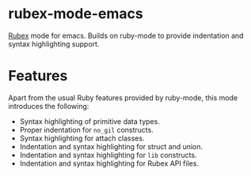 # rubex-mode-emacs

[Rubex](https://github.com/sciruby/rubex) mode for emacs. Builds on ruby-mode to provide indentation and syntax highlighting support.

# Features

Apart from the usual Ruby features provided by ruby-mode, this mode introduces the following:

* Syntax highlighting of primitive data types.
* Proper indentation for `no_gil` constructs.
* Syntax highlighting for attach classes.
* Indentation and syntax highlighting for struct and union.
* Indentation and syntax highlighting for `lib` constructs.
* Indentation and syntax highlighting for Rubex API files.

